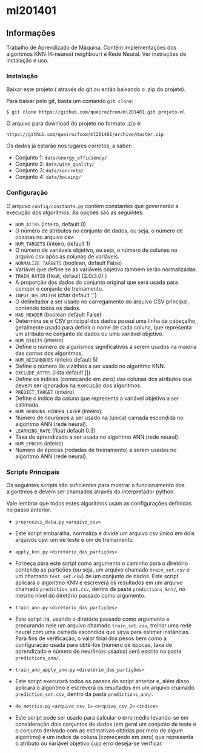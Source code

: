 ml201401
========

## Informações

Trabalho de Aprendizado de Máquina. Contêm implementações dos algoritmos KNN (K-nearest neighbour) e Rede Neural. Ver instruções de instalação e uso.

### Instalação

Baixar este projeto ( através do git ou então baixando o .zip do projeto).

Para baixar pelo git, basta um comando `git clone`:

    $ git clone https://github.com/queirozfcom/ml201401.git projeto-ml

O arquivo para download do projeto no formato .zip é:

    https://github.com/queirozfcom/ml201401/archive/master.zip

Os dados já estarão nos lugares corretos, a saber:
  - Conjunto 1: `data/energy_efficiency/`
  - Conjunto 2: `data/wine_quality/`
  - Conjunto 3: `data/concrete/`
  - Conjunto 4: `data/housing/`

### Configuração

O arquivo `config/constants.py` contém constantes que governarão a execução dos algoritmos. As opções são as seguintes:
 
  - `NUM_ATTRS` (inteiro, default 0) 
   - O número de atributos no conjunto de dados, ou seja, o número de colunas no arquivo csv.
  - `NUM_TARGETS` (inteiro, default 1) 
   - O número de variáveis objetivo, ou seja, o número de colunas no arquivo csv após as colunas de variáveis. 
  - `NORMALIZE_TARGETS` (boolean, default False)
   - Variável que define se as variáveis objetivo também serão normalizadas.
  - `TRAIN_RATIO` (float, default (2.0/3.0) )
   - A proporção dos dados do conjunto original que será usada para compor o conjunto de treinamento. 
  - `INPUT_DELIMITER` (char default ',')
   - O delimitador a ser usado no carregamento do arquivo CSV principal, contendo todos os dados.
  - `HAS_HEADER` (boolean default False)
   - Determina se o CSV principal dos dados possui uma linha de cabeçalho, geralmente usado para definir o nome de cada coluna, que representa um atributo no conjunto de dados ou uma variável objetivo.
  - `NUM_DIGITS` (inteiro)
   - Define o número de algarismos significativos a serem usados na maioria das contas dos algoritmos.
  - `NUM_NEIGHBOURS` (inteiro default 5)
   - Define o número de vizinhos a ser usado no algoritmo KNN.
  - `EXCLUDE_ATTRS` (lista default [])
   - Define os índices (começando em zero) das colunas dos atributos que devem ser ignorados na execução dos algoritmos.
  - `PREDICT_TARGET` (inteiro)
   - Define o índice da coluna que representa a variável objetivo a ser estimada. 
  - `NUM_NEURONS_HIDDEN_LAYER` (inteiro)
   - Número de neurônios a ser usado na (única) camada escondida no algoritmo ANN (rede neural).
  - `LEARNING_RATE` (float default 0.3)
   - Taxa de aprendizado a ser usada no algoritmo ANN (rede neural).
  - `NUM_EPOCHS` (inteiro)
   - Número de épocas (rodadas de treinamento) a serem usadas no algoritmo ANN (rede neural).

### Scripts Principais

Os seguintes scripts são suficientes para mostrar o funcionamento dos algoritmos e devem ser chamados através do interpretador python.

Vale lembrar que todos estes algoritmos usam as configurações definidas no passo anterior.

  - `preprocess_data.py` `<arquivo_csv>`
   - Este script embaralha, normaliza e divide um arquivo csv único em dois arquivos csv: um de teste e um de treinamento.


  - `apply_knn.py` `<diretório_das_partições>`
   - Forneça para este script como argumento o caminho para o diretório contendo as partições (ou seja, um arquivo chamado `train_set.csv` e um chamado `test_set.csv`) de um conjunto de dados. Este script aplicará o algoritmo KNN e escreverá os resultados em um arquivo chamado `prediction_set.csv`, dentro da pasta `predictions_knn/`, no mesmo nível do diretório passado como argumento. 	

  - `train_ann.py` `<diretório_das_partições>`
   - Este script irá, usando o diretório passado como argumento e procurando nele um arquivo chamado `train_set.csv`, treinar uma rede neural com uma camada escondida que sirva para estimar instâncias. Para fins de verificação, o valor final dos pesos bem como a configuração usada para obtê-los (número de épocas, taxa de aprendizado e número de neurônios usados) será escrito na pasta `predictions_ann/`.

  - `train_and_apply_ann.py` `<diretório_das_partições>`
   - Este script executará todos os passos do script anterior e, além disso, aplicará o algoritmo e escreverá os resultados em um arquivo chamado `prediction_set.csv`, dentro da pasta `predictions_ann/`. 

  - `do_metrics.py` `<arquivo_csv_1>` `<arquivo_csv_2>` `<índice>`
   - Este script pode ser usado para calcular o erro médio levando-se em consideração dois conjuntos de dados (em geral um conjunto de teste e o conjunto derivado com as estimativas obtidas por meio de algum algoritmo) e um índice da coluna (começando em zero) que representa o atributo ou variável objetivo cujo erro deseja-se verificar.
